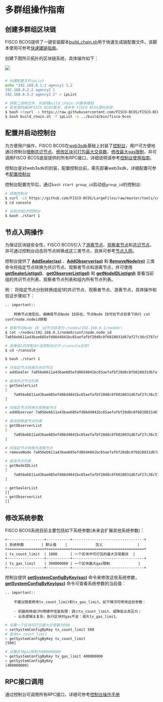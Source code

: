 # 多群组操作指南

## 创建多群组区块链

FISCO BCOS提供了一键安装脚本[build_chain.sh](./build_chain.md)用于快速生成链配置文件。该脚本使用可参考[快速建链指南](./build_chain.md)。

创建下图所示拓扑的区块链系统，具体操作如下：

![](../../images/group/example.png)

```bash

# 创建配置文件ipList
echo "192.168.0.1:2 agency1 1,2
192.168.0.2:2 agency2 1
192.168.0.3:2 agency3 2" > ipList

# 获取二进制文件，并调用build_chain.sh脚本建链
# 若有源码编译FISCO BCOS需求，请参考 FISCO BCOS源码安装
$ bash <(curl -s https://raw.githubusercontent.com/FISCO-BCOS/FISCO-BCOS/release-2.0.1/tools/ci/download_bin.sh)
$ bash build_chain.sh -f ipList -e ../build/bin/fisco-bcos
```


## 配置并启动控制台

为方便用户操作，FISCO BCOS在[web3sdk](../sdk/index.html)基础上封装了[控制台](./console.md)，用户可方便地通过控制台[增删共识节点](./console.html#addminer)、[修改区块可打包最大交易数](./console.html#setsystemconfigbykey)、[修改最大gas限制](./console.html#setsystemconfigbykey)，并可调用FISCO BCOS底层提供的所有RPC接口，详细说明请参考[控制台使用指南](./console.md)。

控制台是对web3sdk的封装，配置控制台前，需先部署web3sdk，详细配置可参考[配置控制台](./console.html#id7)

控制台配置完毕后，通过`bash start group_id`启动组`group_id`的控制台:

```bash
# 获取控制台
$ curl -LO https://github.com/FISCO-BCOS/LargeFiles/raw/master/tools/console.tar.gz && tar -zxf console.tar.gz
$ cd console

# 设启动组1的控制台
$ bash ./start 1

```


## 节点入网操作


为保证区块链安全性，FISCO BCOS引入了[游离节点](../design/security_control/node_access_management.html#id6)、[观察者节点](../design/security_control/node_access_management.html#id6)和[共识节点](../design/security_control/node_access_management.html#id6)，并可通过控制台动态将节点转换成这三类节点，具体可参考[节点入网](./node_access_management.md)。

控制台提供了 **[AddSealer(as)](./console.html#addminer)** 、**[AddObserver(ao)](./console.html#addobserver)** 和 **[RemoveNode(rn)](./console.html#removenode)** 三类命令将指定节点转换为共识节点、观察者节点和游离节点，并可使用 **[getSealerList(gsl)](./console.html#getminerlist)**、**[getObserverList(gol)](./console.html#getobserverlist)** 和 **[getNodeIDList(gnl)](./console.html#getnodeidlist)** 查看当前组的共识节点列表、观察者节点列表和组内所有节点列表。

例：
将指定节点分别转换成组1的共识节点、观察者节点、游离节点，具体操作和验证步骤如下：

```eval_rst
.. important::
    
    转换节点类型后，请确保节点Node ID存在，节点Node ID可在节点目录下执行 cat conf/node.nodeid获取
```

```bash
# 获取节点Node ID（设节点目录为~/nodes/192.168.0.1/node0/）
$ cat ~/nodes/192.168.0.1/node0/conf/node.node_id
7a056eb611a43bae685efd86d4841bc65aefafbf20d8c8f6028031d67af27c36c5767c9c79cff201769ed80ff220b96953da63f92ae83554962dc2922aa0ef50

# 连接组1的控制台(设控制台位于~/console目录)
$ cd ~/console

$ bash ./start 1

# 将指定节点转换为共识节点
> addSealer 7a056eb611a43bae685efd86d4841bc65aefafbf20d8c8f6028031d67af27c36c5767c9c79cff201769ed80ff220b96953da63f92ae83554962dc2922aa0ef50

# 查询共识节点列表
> getSealerList
[
	7a056eb611a43bae685efd86d4841bc65aefafbf20d8c8f6028031d67af27c36c5767c9c79cff201769ed80ff220b96953da63f92ae83554962dc2922aa0ef50
]

# 将指定节点转换为观察者节点
> addObserver 7a056eb611a43bae685efd86d4841bc65aefafbf20d8c8f6028031d67af27c36c5767c9c79cff201769ed80ff220b96953da63f92ae83554962dc2922aa0ef50

# 查询观察者节点列表
> getObserverList
[
	7a056eb611a43bae685efd86d4841bc65aefafbf20d8c8f6028031d67af27c36c5767c9c79cff201769ed80ff220b96953da63f92ae83554962dc2922aa0ef50
]

# 将指定节点转换为游离节点
> removeNode 7a056eb611a43bae685efd86d4841bc65aefafbf20d8c8f6028031d67af27c36c5767c9c79cff201769ed80ff220b96953da63f92ae83554962dc2922aa0ef50

# 查询节点列表
> getNodeIDList
[
	7a056eb611a43bae685efd86d4841bc65aefafbf20d8c8f6028031d67af27c36c5767c9c79cff201769ed80ff220b96953da63f92ae83554962dc2922aa0ef50
]

> getSealerList
[]
> getObserverList
[]

```

## 修改系统参数

FISCO BCOS系统目前主要包括如下系统参数(未来会扩展其他系统参数)：


```eval_rst
+-----------------+-----------+---------------------------------+
| 系统参数        | 默认值    |             含义                |
+=================+===========+=================================+
| tx_count_limit  | 1000      | 一个区块中可打包的最大交易数目  |
+-----------------+-----------+---------------------------------+
| tx_gas_limit    | 300000000 | 一个区块最大gas限制             |
+-----------------+-----------+---------------------------------+

```

控制台提供 **[setSystemConfigByKey(ssc)](./console.html#setsystemconfigbykey)** 命令来修改这些系统参数，**[getSystemConfigByKey(gsc)](./console.html#getsystemconfigbykey)** 命令可查看系统参数的当前值：


```eval_rst
.. important::

    不建议随意修改tx_count_limit和tx_gas_limit，如下情况可修改这些参数：

    - 机器网络或CPU等硬件性能有限：调小tx_count_limit，或降低业务压力；
    - 业务逻辑太复杂，执行区块时gas不足：调大tx_gas_limit。
```

```bash
# 设置一个区块可打包最大交易数为500
> setSystemConfigByKey tx_count_limit 500
# 查询tx_count_limit
> getSystemConfigByKey tx_count_limit
[500]

# 设置区块gas限制为400000000
> getSystemConfigByKey tx_gas_limit 400000000
> getSystemConfigByKey
[400000000]
```

## RPC接口调用

通过控制台可调用所有RPC接口，详细可参考[控制台操作手册](./console.html#id10)
